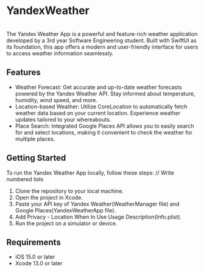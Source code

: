 # YandexWeather
<br>
The Yandex Weather App is a powerful and feature-rich weather application developed by a 3rd year Software Engineering student. Built with SwiftUI as its foundation, this app offers a modern and user-friendly interface for users to access weather information seamlessly.
<h2>Features</h2>
<ul>
    <li>Weather Forecast: Get accurate and up-to-date weather forecasts powered by the Yandex Weather API. Stay informed about temperature, humidity, wind speed, and more.</li>
    <li>Location-based Weather: Utilize CoreLocation to automatically fetch weather data based on your current location. Experience weather updates tailored to your whereabouts.</li>
    <li>Place Search: Integrated Google Places API allows you to easily search for and select locations, making it convenient to check the weather for multiple places.</li>
</ul>

<h2>Getting Started</h2>
To run the Yandex Weather App locally, follow these steps:
// Write numbered lists
<ol>
    <li>Clone the repository to your local machine.</li>
    <li>Open the project in Xcode.</li>
    <li>Paste your API key of Yandex Weather(WeatherManager file) and Google Places(YandexWeatherApp file).</li>
    <li>Add Privacy - Location When In Use Usage Description(Info.plist).</li>
    <li>Run the project on a simulator or device.</li>
</ol>

<h2>Requirements</h2>
<ul>
    <li>iOS 15.0 or later</li>
    <li>Xcode 13.0 or later</li>
</ul>